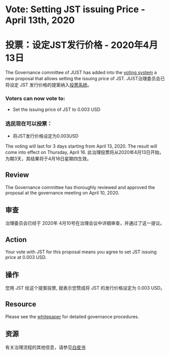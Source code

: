 # Vote: Setting JST issuing Price - April 13th, 2020

# 投票：设定JST发行价格 - 2020年4月13日


The Governance committee of JUST has added into the [voting system](https://just.tronscan.org/#/vote) a new proposal that allows setting the issuing price of JST.
JUST治理委员会已将设定 JST 发行价格的提案纳入[投票系统](https://just.tronscan.org/#/vote)。


### Voters can now vote to:

* Set the issuing price of JST to 0.003 USD

### 选民现在可以投票：

* 将JST发行价格设定为0.003USD


The voting will last for 3 days starting from April 13, 2020. The result will come into effect on Thursday, April 16. 
此治理投票将从2020年4月13日开始，为期3天，其结果将于4月16日星期四生效。


## Review

The Governance committee has thoroughly reviewed and approved the proposal at the governance meeting on April 10, 2020.

## 审查

治理委员会已经于 2020年 4月10号在治理会议中详细审查，并通过了这一提议。


## Action

Your vote with JST for this proposal means you agree to set JST issuing price at 0.003 USD.

## 操作

您用 JST 给这个提案投票, 就表示您赞成将 JST 的发行价格设定为 0.003 USD。

## Resource

Please see the [whitepaper](https://www.just.network/docs/white_paper_en.pdf) for detailed governance procedures.
## 资源

有关治理流程的其他信息，请参见[白皮书](https://www.just.network/docs/white_paper_cn.pdf)


